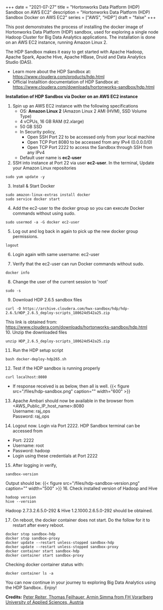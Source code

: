 +++
date = "2021-07-27"
title = "Hortonworks Data Platform (HDP) Sandbox on AWS EC2"
description = "Hortonworks Data Platform (HDP) Sandbox Docker on AWS EC2"
series = ["AWS", "HDP"]
draft = "false"
+++

This post demonstrates the process of installing the docker image of Hortonworks Data Platform (HDP) sandbox, used for exploring a single node Hadoop Cluster for Big Data Analytics applications. The installation is done on an AWS EC2 instance, running Amazon Linux 2.

The HDP Sandbox makes it easy to get started with Apache Hadoop, Apache Spark, Apache Hive, Apache HBase, Druid and Data Analytics Studio (DAS).

- Learn more about the HDP Sandbox at: https://www.cloudera.com/products/hdp.html
- Official Installtion documentation of HDP Sandbox at: https://www.cloudera.com/downloads/hortonworks-sandbox/hdp.html

**Installation of HDP Sandbox via Docker on an AWS EC2 instance**

1. Spin up an AWS EC2 instance with the following specifications
   - OS: **Amazon Linux 2** (Amazon Linux 2 AMI (HVM), SSD Volume Type)
   - 4 vCPUs, 16 GB RAM (t2.xlarge)
   - 50 GB SSD
   - In Security policy,
     - Open SSH Port 22 to be accessed only from your local machine
     - Open TCP Port 8080 to be accessed from any IPv4 (0.0.0.0/0)
     - Open TCP Port 2222 to access the Sandbox through SSH from any IPv4
   - Default user name is **ec2-user**
2. SSH into instance at Port 22 via user **ec2-user**. In the terminal, Update your Amazon Linux repositories  
```
sudo yum update -y
```

3. Install & Start Docker

```
sudo amazon-linux-extras install docker
sudo service docker start
```

4. Add the ec2-user to the docker group so you can execute Docker commands without using sudo.

```
sudo usermod -a -G docker ec2-user
```

5. Log out and log back in again to pick up the new docker group permissions.

```
logout
```

6. Login again with same username: ec2-user

7. Verify that the ec2-user can run Docker commands without sudo.

```
docker info
```

8. Change the user of the current session to 'root'

```
sudo -s
```

9. Download HDP 2.6.5 sandbox files

```
curl -O https://archive.cloudera.com/hwx-sandbox/hdp/hdp-2.6.5/HDP_2.6.5_deploy-scripts_180624d542a25.zip
```

This link is obtained from: https://www.cloudera.com/downloads/hortonworks-sandbox/hdp.html  
10. Unzip the downloaded files

```
unzip HDP_2.6.5_deploy-scripts_180624d542a25.zip
```

11. Run the HDP setup script

```
bash docker-deploy-hdp265.sh
```

12. Test if the HDP sandbox is running properly

```
curl localhost:8080
```

- If response received is as below, then all is well.
  {{< figure src="/files/hdp-sandbox.png" caption="" width="600" >}}

13. Apache Ambari should now be available in the browser from  
    <AWS_Public_IP_host_name>:8080  
    Username: raj_ops  
    Password: raj_ops

14. Logout now. Login via Port 2222. HDP Sandbox terminal can be accessed from

- Port: 2222
- Username: root
- Password: hadoop
- Login using these credentials at Port 2222

15. After logging in verify,

```
sandbox-version
```

Output should be:
{{< figure src="/files/hdp-sandbox-version.png" caption="" width="500" >}} 16. Check installed version of Hadoop and Hive

```
hadoop version
hive --version
```

Hadoop 2.7.3.2.6.5.0-292 & Hive 1.2.1000.2.6.5.0-292 should be obtained.

17. On reboot, the docker container does not start. Do the follow for it to restart after every reboot.

```
docker stop sandbox-hdp
docker stop sandbox-proxy
docker update --restart unless-stopped sandbox-hdp
docker update --restart unless-stopped sandbox-proxy
docker container start sandbox-hdp
docker container start sandbox-proxy
```

Checking docker container status with:

```
docker container ls -a
```

You can now continue in your journey to exploring Big Data Analytics using the HDP Sandbox.. Enjoy!

**Credits:** [Peter Reiter, Thomas Feilhauer, Armin Simma from FH Vorarlberg University of Applied Sciences, Austria](https://energie.labs.fhv.at/~repe/bigdata/introduction-to-big-data-projects/tutorials/hdp-sandbox-deploy-2019/)
